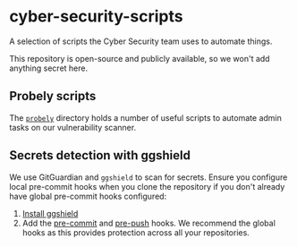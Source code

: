 # cyber-security-scripts
A selection of scripts the Cyber Security team uses to automate things.

This repository is open-source and publicly available, so we won't add anything secret here.

## Probely scripts

The [`probely`](probely/) directory holds a number of useful scripts to automate admin tasks on our vulnerability scanner.

## Secrets detection with ggshield

We use GitGuardian and `ggshield` to scan for secrets. Ensure you configure local pre-commit hooks when you clone the repository if you don't already have global pre-commit hooks configured:

1. [Install ggshield](https://docs.gitguardian.com/ggshield-docs/getting-started)
2. Add the [pre-commit](https://docs.gitguardian.com/ggshield-docs/integrations/git-hooks/pre-commit) and [pre-push](https://docs.gitguardian.com/ggshield-docs/integrations/git-hooks/pre-push) hooks. We recommend the global hooks as this provides protection across all your repositories.
